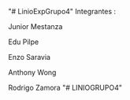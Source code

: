 
"# LinioExpGrupo4" 
Integrantes :

Junior Mestanza

Edu Pilpe

Enzo Saravia

Anthony Wong

Rodrigo Zamora
"# LINIOGRUPO4" 
